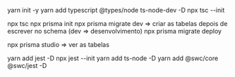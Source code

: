 yarn init -y
yarn add typescript @types/node ts-node-dev -D
npx tsc --init

npx tsc
npx prisma init
npx prisma migrate dev => criar as tabelas depois de escrever no schema (dev => desenvolvimento)
npx prisma migrate deploy

npx prisma studio => ver as tabelas

yarn add jest -D
npx jest --init
yarn add ts-node -D
yarn add @swc/core @swc/jest -D